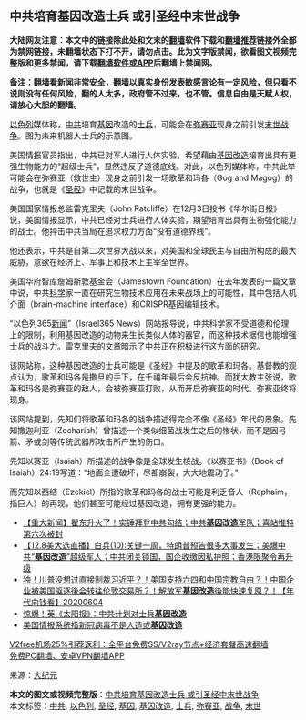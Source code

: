  <h2>中共培育基因改造士兵 或引圣经中末世战争</h2> <p class="notice"><b>大陆网友注意：本文中的链接除此处和文末的<a href="https://github.com/bannedbook/fanqiang" >翻墙</a>软件下载和<a href="https://github.com/killgcd/justmysocks/blob/master/README.md">翻墙推荐</a>链接外全部为禁网链接，未翻墙状态下打不开，请勿点击。此为文字版禁闻，欲看图文视频完整版和更多禁闻，请下载<a href="https://github.com/bannedbook/fanqiang">翻墙软件或APP</a>后翻墙上禁闻网。</p><p>备注：翻墙看新闻非常安全，翻墙以真实身份发表敏感言论有一定风险，但只看不说则没有任何风险，翻的人太多，政府管不过来，也不管。信息自由是天赋人权，请放心大胆的翻墙。</b></p>  <div class="entry"> <p id="conimg"><a href="https://www.bannedbook.org/bnews/tag/%e4%bb%a5%e8%89%b2%e5%88%97/" class="st_tag internal_tag" rel="tag" title="标签 以色列 下的日志">以色列</a>媒体称，<a href="https://www.bannedbook.org/bnews/tag/%e4%b8%ad%e5%85%b1/" class="st_tag internal_tag" rel="tag" title="标签 中共 下的日志">中共</a>培育<a href="https://www.bannedbook.org/bnews/tag/%E5%9F%BA%E5%9B%A0/" class="st_tag internal_tag" rel="tag" title="标签 基因 下的日志">基因</a>改造的<a href="https://www.bannedbook.org/bnews/tag/%E5%A3%AB%E5%85%B5/" class="st_tag internal_tag" rel="tag" title="标签 士兵 下的日志">士兵</a>，可能会在<a href="https://www.bannedbook.org/bnews/tag/%E5%BC%A5%E8%B5%9B%E4%BA%9A/" class="st_tag internal_tag" rel="tag" title="标签 弥赛亚 下的日志">弥赛亚</a>现身之前引发<a href="https://www.bannedbook.org/bnews/tag/%E6%9C%AB%E4%B8%96/" class="st_tag internal_tag" rel="tag" title="标签 末世 下的日志">末世</a><a href="https://www.bannedbook.org/bnews/tag/%E6%88%98%E4%BA%89/" class="st_tag internal_tag" rel="tag" title="标签 战争 下的日志">战争</a>。图为未来机器人士兵的示意图。</p> <p>美国情报官员指出，中共已对军人进行人体实验，希望藉由<a href="https://www.bannedbook.org/bnews/tag/%E5%9F%BA%E5%9B%A0%E6%94%B9%E9%80%A0/" class="st_tag internal_tag" rel="tag" title="标签 基因改造 下的日志">基因改造</a>培育出具有更强生物能力的“超级士兵”，显然违反了道德底线。对此，以色列媒体称，中共此举可能会在弥赛亚（救世主）现身之前引发一场歌革和玛各（Gog and Magog）的战争，也就是《<a href="https://www.bannedbook.org/bnews/tag/%e5%9c%a3%e7%bb%8f/" class="st_tag internal_tag" rel="tag" title="标签 圣经 下的日志">圣经</a>》中记载的末世战争。</p> <p>美国国家情报总监雷克里夫（John Ratcliffe）在12月3日投书《华尔街日报》说，美国情报显示，中共已经对士兵进行人体实验，期望培育出具有生物强化能力的战士。他抨击中共当局在追求权力方面“没有道德界线”。</p>  <p>他还表示，中共是自第二次世界大战以来，对美国和全球民主与自由所构成的最大威胁，意欲在经济上、军事上和技术上主宰全世界。</p> <p>美国华府智库詹姆斯敦基金会（Jamestown Foundation）在去年发表的一篇文章中说，中共<span class='wp_keywordlink'><a href="https://www.bannedbook.org/forum11/topic309.html" title="禁片：“科学”的棍子" target="_blank">科学</a></span>家一直在研究生物技术应用在未来战场上的可能性，其中包括人机介面（brain-machine interface）和CRISPR基因编辑技术。</p> <p>“以色列365<span class='wp_keywordlink_affiliate'><a href="https://www.bannedbook.org/" title="新闻">新闻</a></span>”（Israel365 News）网站报导说，中共科学家不受道德和伦理上的限制，利用基因改造的动物来生长类似人体的器官，而这种技术据信也能增强士兵的战斗力。雷克里夫的文章暗示了中共正在积极进行这方面的研究。</p>  <p>该网站称，这种基因改造的士兵可能是《圣经》中提及的歌革和玛各。基督教的观点认为，歌革和玛各是撒旦的手下，在千禧年最后会反抗神。而犹太教主张说，歌革和玛各是弥赛亚的敌人，会被弥赛亚打败，从而开启弥赛亚的时代。弥赛亚终将现身。</p> <p>该网站提到，先知们将歌革和玛各的战争描述得完全不像《圣经》年代的景象。先知撒迦利亚（Zechariah）曾描述一个类似细菌战发生之后的惨状，而不是因弓箭、矛或剑等传统武器所攻击所产生的伤口。</p> <p>先知以赛亚（Isaiah）所描述的战争像是全球发生核战。《以赛亚书》（Book of Isaiah）24:19写道：“地面全遭破坏，尽都崩裂，大大地震动了。”</p>  <p>而先知以西结（Ezekiel）所指的歌革和玛各的战士可能是利乏音人（Rephaim，指巨人）的再现，他们甚至可能经过基因改造，拥有更强的能力。</p> <ul class='op-related-articles' title='相关阅读'> <li><a href='https://www.bannedbook.org/bnews/bannedvideo/20201209/1444514.html' target='_blank'>【重大新闻】翟东升火了！实锤拜登中共勾结；中共<b>基因改造</b>军队；喜站推特第六次被封</a></li> <li><a href='https://www.bannedbook.org/bnews/bannedvideo/20201208/1444128.html' target='_blank'>【12.8美大选直播】白兵(10):关键一周，特朗普预告很多大事发生；美爆中共“<b>基因改造</b>”超级军人；中共闭关锁国，国企收缴因私护照；香港限聚令再升级</a></li> <li><a href='https://www.bannedbook.org/bnews/taiwannews/20200604/1339654.html' target='_blank'>独！川普没想过直接制裁习近平？！美国支持六四和中国宗教自由？！中国企业被美国驱逐後会转往伦敦交易所？！解放军<b>基因改造</b>後能快速复原？！【年代向钱看】20200604</a></li> <li><a href='https://www.bannedbook.org/bnews/topimagenews/20200602/1338377.html' target='_blank'>惊爆！英《太阳报》：中共计划对士兵<b>基因改造</b></a></li> <li><a href='https://www.bannedbook.org/bnews/headline/20200501/1321770.html' target='_blank'>美国情报系统指新冠病毒不是人造或<b>基因改造</b></a></li> </ul> <p class="texttj"> <a href="https://github.com/bannedbook/fanqiang/wiki/V2ray%E6%9C%BA%E5%9C%BA" target="_blank">V2free机场25%引荐返利：全平台免费SS/V2ray节点+经济套餐高速翻墙</a><br/> <a href="https://github.com/bannedbook/fanqiang/wiki/%E7%A6%81%E9%97%BB%E7%BD%91%E5%AE%89%E5%8D%93%E7%BF%BB%E5%A2%99%E6%96%B0%E9%97%BBAPP" target="_blank">免费PC翻墙、安卓VPN翻墙APP</a></p><p> 来源：<span class='wp_keywordlink_affiliate'><a href="http://www.epochtimes.com/" title="大纪元" target="_blank">大纪元</a></span> </p><a name='sharetosocial'></a>       <div><b>本文的图文或视频完整版</b>：<a href='https://www.bannedbook.org/bnews/cbnews/20201227/1455989.html'>中共培育基因改造士兵 或引圣经中末世战争</a></div>  </div><!--END ENTRY--> <div class="postfooter"> <div>本文标签：<a href="https://www.bannedbook.org/bnews/tag/%e4%b8%ad%e5%85%b1/" rel="tag">中共</a>, <a href="https://www.bannedbook.org/bnews/tag/%e4%bb%a5%e8%89%b2%e5%88%97/" rel="tag">以色列</a>, <a href="https://www.bannedbook.org/bnews/tag/%e5%9c%a3%e7%bb%8f/" rel="tag">圣经</a>, <a href="https://www.bannedbook.org/bnews/tag/%E5%9F%BA%E5%9B%A0/" rel="tag">基因</a>, <a href="https://www.bannedbook.org/bnews/tag/%E5%9F%BA%E5%9B%A0%E6%94%B9%E9%80%A0/" rel="tag">基因改造</a>, <a href="https://www.bannedbook.org/bnews/tag/%E5%A3%AB%E5%85%B5/" rel="tag">士兵</a>, <a href="https://www.bannedbook.org/bnews/tag/%E5%BC%A5%E8%B5%9B%E4%BA%9A/" rel="tag">弥赛亚</a>, <a href="https://www.bannedbook.org/bnews/tag/%E6%88%98%E4%BA%89/" rel="tag">战争</a>, <a href="https://www.bannedbook.org/bnews/tag/%E6%9C%AB%E4%B8%96/" rel="tag">末世</a></div>  </div><!--END POSTFOOTER--> 